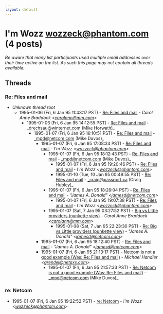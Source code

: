 ```yaml
---
layout: default
---
```


# I'm Wozz <wozzeck@phantom.com> (4 posts)

_Be aware that many list participants used multiple email addresses over their time active on the list. As such this page may not contain all threads available._

## Threads

### Re: Files and mail
+ _Unknown thread root_
  + 1995-01-06 (Fri, 6 Jan 95 11:43:17 PST) - [Re: Files and mail](/archive/1995/01/f0c927cf714493794dd8094954699a123327382b631c36d52f2de0b77c80fbed) - _Carol Anne Braddock \<carolann@mm.com\>_
    + 1995-01-06 (Fri, 6 Jan 95 14:12:55 PST) - [Re: Files and mail](/archive/1995/01/f20eaaf2b246090cd7a949b28cbe958a40ba610c306cbadbfe08cbc7d1eaa308) - _drechsau@winternet.com (Mike Horwath)_
      + 1995-01-07 (Fri, 6 Jan 95 16:10:51 PST) - [Re: Files and mail](/archive/1995/01/ad6546376b420a719da482ff196e8a2965b5f6c0c5c935e8c439d4505c252d8e) - _mpd@netcom.com (Mike Duvos)_
        + 1995-01-07 (Fri, 6 Jan 95 17:08:34 PST) - [Re: Files and mail](/archive/1995/01/dae1498d8fa8873be1113a51ea9d501a225867d6c10f57b05f03785280e24f5b) - _I'm Wozz \<wozzeck@phantom.com\>_
          + 1995-01-07 (Fri, 6 Jan 95 18:12:43 PST) - [Re: Files and mail](/archive/1995/01/e60b2a79ca45c20a8bf1bc1d20ef6677c2fedb7af716be455fe986953139f37d) - _mpd@netcom.com (Mike Duvos)_
            + 1995-01-07 (Fri, 6 Jan 95 19:20:46 PST) - [Re: Files and mail](/archive/1995/01/4adb96f1b87fe852b357e91481e900aa68951ac489ae712e4a64c0fe862e0c16) - _I'm Wozz \<wozzeck@phantom.com\>_
            + 1995-01-10 (Tue, 10 Jan 95 00:49:55 PST) - [Re: Files and mail](/archive/1995/01/861e4d2511895ecd16bd567fe7939d26651e41099349e4d9b68f6532802bd1fc) - _craig@passport.ca (Craig Hubley)_
          + 1995-01-07 (Fri, 6 Jan 95 18:26:04 PST) - [Re: Files and mail](/archive/1995/01/9229e0dbabe50475f3858c86f1548381251f99ed4652f8c4b9d2d95b9ead0ffe) - _"James A. Donald" \<jamesd@netcom.com\>_
            + 1995-01-07 (Fri, 6 Jan 95 19:07:38 PST) - [Re: Files and mail](/archive/1995/01/752151f703ed4df9b59f9aa4bc6bddc2014cdfbb9422bf93a7a66228bfdb9238) - _I'm Wozz \<wozzeck@phantom.com\>_
          + 1995-01-07 (Sat, 7 Jan 95 03:27:52 PST) - [Big vs Little providers (punkette view)](/archive/1995/01/190f3685bea7d481228b0b1a1fdf5c9054b8e0c86faa3da4ae2e2414aba1b6e3) - _Carol Anne Braddock  \<carolann@mm.com\>_
            + 1995-01-08 (Sat, 7 Jan 95 22:23:30 PST) - [Re: Big vs Little providers (punkette view)](/archive/1995/01/7b40cf9ef42e617732abb4e33fe040df817e9924e994b55672bc4ec7b44ffec5) - _"James A. Donald" \<jamesd@netcom.com\>_
        + 1995-01-07 (Fri, 6 Jan 95 18:12:40 PST) - [Re: Files and mail](/archive/1995/01/10bc09ef554b0e98d4bf6a4aa479b6d01987303dd593294717a7e97b7c4d507e) - _"James A. Donald" \<jamesd@netcom.com\>_
        + 1995-01-07 (Fri, 6 Jan 95 21:13:17 PST) - [Netcom is not a good example (Was: Re: Files and mail)](/archive/1995/01/28f2bb36b863f87ebf8235bcb85a0195efc85b15adcd2d04fa2b432e35ff4aea) - _Michael Handler \<grendel@netaxs.com\>_
          + 1995-01-07 (Fri, 6 Jan 95 21:57:33 PST) - [Re: Netcom is not a good example (Was: Re: Files and mail)](/archive/1995/01/372072646a1af10a6005947e10588c70cfc99a3a8ffa15107dd255655c3dae44) - _mpd@netcom.com (Mike Duvos)_

### re: Netcom
+ 1995-01-07 (Fri, 6 Jan 95 19:22:52 PST) - [re: Netcom](/archive/1995/01/8ed30c5a5e61782f3965018abf2d076bac6d8db429d8f99bee254f0d84bcf263) - _I'm Wozz \<wozzeck@phantom.com\>_

